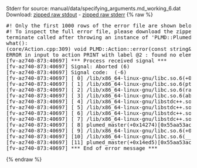 Stderr for source:  manual/data/specifying_arguments.md_working_6.dat   
Download: [zipped raw stdout](specifying_arguments.md_working_6.dat.plumed_master.stdout.txt.zip) - [zipped raw stderr](specifying_arguments.md_working_6.dat.plumed_master.stderr.txt.zip) 
{% raw %}
<pre>
#! Only the first 1000 rows of the error file are shown below
#! To inspect the full error file, please download the zipped raw stderr file above
terminate called after throwing an instance of 'PLMD::Plumed::ExceptionError'
what():
(core/Action.cpp:309) void PLMD::Action::error(const string&) const
ERROR in input to action PRINT with label @2 : found no element in d3 with label y.d3.z
[fv-az740-873:40697] *** Process received signal ***
[fv-az740-873:40697] Signal: Aborted (6)
[fv-az740-873:40697] Signal code:  (-6)
[fv-az740-873:40697] [ 0] /lib/x86_64-linux-gnu/libc.so.6(+0x42520)[0x7fa1d1a42520]
[fv-az740-873:40697] [ 1] /lib/x86_64-linux-gnu/libc.so.6(pthread_kill+0x12c)[0x7fa1d1a969fc]
[fv-az740-873:40697] [ 2] /lib/x86_64-linux-gnu/libc.so.6(raise+0x16)[0x7fa1d1a42476]
[fv-az740-873:40697] [ 3] /lib/x86_64-linux-gnu/libc.so.6(abort+0xd3)[0x7fa1d1a287f3]
[fv-az740-873:40697] [ 4] /lib/x86_64-linux-gnu/libstdc++.so.6(+0xa2b9e)[0x7fa1d1ea2b9e]
[fv-az740-873:40697] [ 5] /lib/x86_64-linux-gnu/libstdc++.so.6(+0xae20c)[0x7fa1d1eae20c]
[fv-az740-873:40697] [ 6] /lib/x86_64-linux-gnu/libstdc++.so.6(+0xae277)[0x7fa1d1eae277]
[fv-az740-873:40697] [ 7] /lib/x86_64-linux-gnu/libstdc++.so.6(__cxa_rethrow+0x4b)[0x7fa1d1eae52b]
[fv-az740-873:40697] [ 8] plumed_master(+0x14274)[0x55aa53ac4274]
[fv-az740-873:40697] [ 9] /lib/x86_64-linux-gnu/libc.so.6(+0x29d90)[0x7fa1d1a29d90]
[fv-az740-873:40697] [10] /lib/x86_64-linux-gnu/libc.so.6(__libc_start_main+0x80)[0x7fa1d1a29e40]
[fv-az740-873:40697] [11] plumed_master(+0x14ed5)[0x55aa53ac4ed5]
[fv-az740-873:40697] *** End of error message ***
</pre>
{% endraw %}
